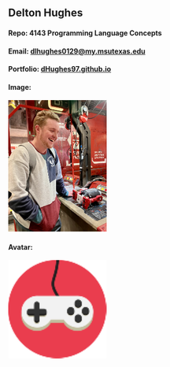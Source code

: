 ## Delton Hughes
#### Repo: 4143 Programming Language Concepts
#### Email: dlhughes0129@my.msutexas.edu
#### Portfolio: <a href="https://dHughes97.github.io" target="blank">  dHughes97.github.io</a> 
#### Image:
<img src="/profile images/new_profile.jpg" width="200">



#### Avatar:
<img src="/profile images/gaming.png" width="200">

